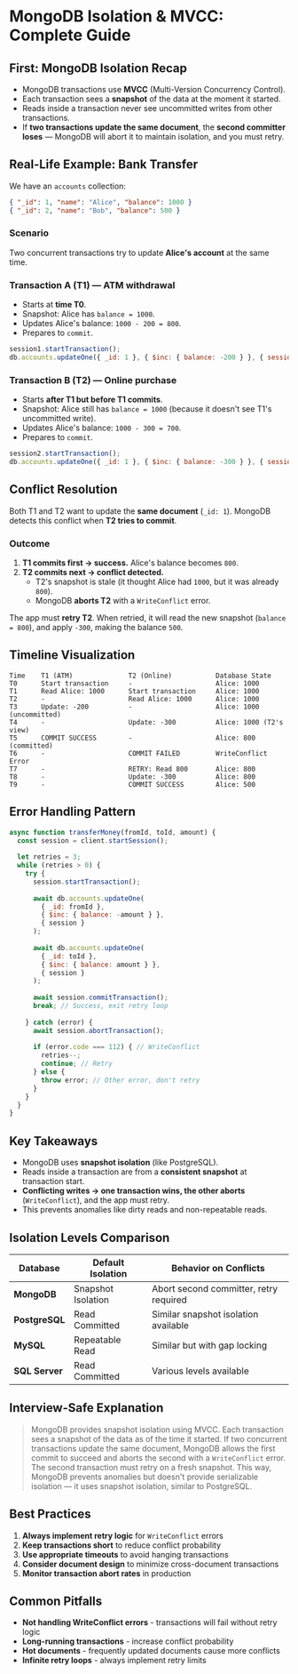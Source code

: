 # MongoDB Isolation & MVCC: Complete Guide

## First: MongoDB Isolation Recap

- MongoDB transactions use **MVCC** (Multi-Version Concurrency Control).
- Each transaction sees a **snapshot** of the data at the moment it started.
- Reads inside a transaction never see uncommitted writes from other transactions.
- If **two transactions update the same document**, the **second committer loses** — MongoDB will abort it to maintain isolation, and you must retry.

## Real-Life Example: Bank Transfer

We have an `accounts` collection:

```json
{ "_id": 1, "name": "Alice", "balance": 1000 }
{ "_id": 2, "name": "Bob", "balance": 500 }
```

### Scenario
Two concurrent transactions try to update **Alice's account** at the same time.

### Transaction A (T1) — ATM withdrawal

- Starts at **time T0**.
- Snapshot: Alice has `balance = 1000`.
- Updates Alice's balance: `1000 - 200 = 800`.
- Prepares to `commit`.

```javascript
session1.startTransaction();
db.accounts.updateOne({ _id: 1 }, { $inc: { balance: -200 } }, { session: session1 });
```

### Transaction B (T2) — Online purchase

- Starts **after T1 but before T1 commits**.
- Snapshot: Alice still has `balance = 1000` (because it doesn't see T1's uncommitted write).
- Updates Alice's balance: `1000 - 300 = 700`.
- Prepares to `commit`.

```javascript
session2.startTransaction();
db.accounts.updateOne({ _id: 1 }, { $inc: { balance: -300 } }, { session: session2 });
```

## Conflict Resolution

Both T1 and T2 want to update the **same document** (`_id: 1`).
MongoDB detects this conflict when **T2 tries to commit**.

### Outcome

1. **T1 commits first → success.** Alice's balance becomes `800`.
2. **T2 commits next → conflict detected.**
   - T2's snapshot is stale (it thought Alice had `1000`, but it was already `800`).
   - MongoDB **aborts T2** with a `WriteConflict` error.

The app must **retry T2**. When retried, it will read the new snapshot (`balance = 800`), and apply `-300`, making the balance `500`.

## Timeline Visualization

```
Time    T1 (ATM)              T2 (Online)           Database State
T0      Start transaction     -                     Alice: 1000
T1      Read Alice: 1000      Start transaction     Alice: 1000
T2      -                     Read Alice: 1000      Alice: 1000
T3      Update: -200          -                     Alice: 1000 (uncommitted)
T4      -                     Update: -300          Alice: 1000 (T2's view)
T5      COMMIT SUCCESS        -                     Alice: 800 (committed)
T6      -                     COMMIT FAILED         WriteConflict Error
T7      -                     RETRY: Read 800       Alice: 800
T8      -                     Update: -300          Alice: 800
T9      -                     COMMIT SUCCESS        Alice: 500
```

## Error Handling Pattern

```javascript
async function transferMoney(fromId, toId, amount) {
  const session = client.startSession();
  
  let retries = 3;
  while (retries > 0) {
    try {
      session.startTransaction();
      
      await db.accounts.updateOne(
        { _id: fromId }, 
        { $inc: { balance: -amount } }, 
        { session }
      );
      
      await db.accounts.updateOne(
        { _id: toId }, 
        { $inc: { balance: amount } }, 
        { session }
      );
      
      await session.commitTransaction();
      break; // Success, exit retry loop
      
    } catch (error) {
      await session.abortTransaction();
      
      if (error.code === 112) { // WriteConflict
        retries--;
        continue; // Retry
      } else {
        throw error; // Other error, don't retry
      }
    }
  }
}
```

## Key Takeaways

- MongoDB uses **snapshot isolation** (like PostgreSQL).
- Reads inside a transaction are from a **consistent snapshot** at transaction start.
- **Conflicting writes → one transaction wins, the other aborts** (`WriteConflict`), and the app must retry.
- This prevents anomalies like dirty reads and non-repeatable reads.

## Isolation Levels Comparison

| Database | Default Isolation | Behavior on Conflicts |
|----------|------------------|----------------------|
| **MongoDB** | Snapshot Isolation | Abort second committer, retry required |
| **PostgreSQL** | Read Committed | Similar snapshot isolation available |
| **MySQL** | Repeatable Read | Similar but with gap locking |
| **SQL Server** | Read Committed | Various levels available |

## Interview-Safe Explanation

> MongoDB provides snapshot isolation using MVCC. Each transaction sees a snapshot of the data as of the time it started. If two concurrent transactions update the same document, MongoDB allows the first commit to succeed and aborts the second with a `WriteConflict` error. The second transaction must retry on a fresh snapshot. This way, MongoDB prevents anomalies but doesn't provide serializable isolation — it uses snapshot isolation, similar to PostgreSQL.

## Best Practices

1. **Always implement retry logic** for `WriteConflict` errors
2. **Keep transactions short** to reduce conflict probability
3. **Use appropriate timeouts** to avoid hanging transactions
4. **Consider document design** to minimize cross-document transactions
5. **Monitor transaction abort rates** in production

## Common Pitfalls

- **Not handling WriteConflict errors** - transactions will fail without retry logic
- **Long-running transactions** - increase conflict probability
- **Hot documents** - frequently updated documents cause more conflicts
- **Infinite retry loops** - always implement retry limits